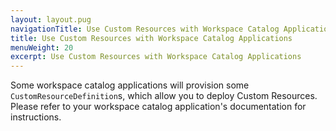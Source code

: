 ```yaml
---
layout: layout.pug
navigationTitle: Use Custom Resources with Workspace Catalog Applications
title: Use Custom Resources with Workspace Catalog Applications
menuWeight: 20
excerpt: Use Custom Resources with Workspace Catalog Applications
---
```



Some workspace catalog applications will provision some `CustomResourceDefinition`s, which allow you to deploy Custom Resources. Please refer to your workspace catalog application's documentation for instructions.
